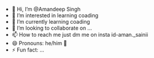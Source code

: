 - 👋 Hi, I’m @Amandeep Singh
- 👀 I’m interested in learning coading
- 🌱 I’m currently learning coading
- 💞️ I’m looking to collaborate on ... 
- 📫 How to reach me just dm me on insta id-aman._sainii
- 😄 Pronouns: he/him 🗿
- ⚡ Fun fact: ...

<!---
opaman14/opaman14 is a ✨ special ✨ repository because its `README.md` (this file) appears on your GitHub profile.
You can click the Preview link to take a look at your changes.
--->
